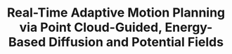 ---
title: "Real-Time Adaptive Motion Planning via Point Cloud-Guided, Energy-Based Diffusion and Potential Fields"
authors: "Wondmgezahu Teshome, Kian Behzad, Octavia Camps, Michael Everett, Milad Siami, Mario Sznaier"
venue: "IEEE Robotics and Automation Letters (RA-L)"
year: "2025"
status: "accepted"
arxiv: "https://arxiv.org/pdf/2507.09383"
official_link: ""
doi: ""
volume: ""
number: ""
pages: ""
publisher: ""
month: "12"
address: ""
type: "journal"
school: ""
awards: ""
notes: ""
include_on_website: true
image: "teshome25_ral.png"
links_to_code: ""
links_to_video: ""
collection: publications
permalink: /publication/2025-12-Teshome25_real.html
---